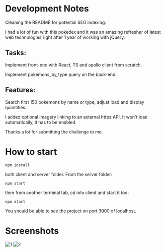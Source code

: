 # Development Notes

Cleaning the README for potential SEO indexing.

I had a lot of fun with this pokedex and it was an amazing refresher of latest web technologies right after 1 year of working with jQuery.

## Tasks:

Implement front-end with React, TS and apollo client from scratch.

Implement pokemons_by_type query on the back-end.

## Features:

Search first 150 pokemons by name or type, adjust load and display quantities. 

I added optional imagery linking to an external https API. It won't load automatically, it has to be enabled.

Thanks a lot for submitting the challenge to me.

# How to start

`npm install`

both client and server folder. From the server folder:

`npm start`

then from another terminal tab, cd into client and start it too:

`npm start`

You should be able to see the project on port 3000 of localhost.

# Screenshots

![1](https://i.imgur.com/vBlspD1.png)
![2](https://i.imgur.com/kQn67FB.png)

